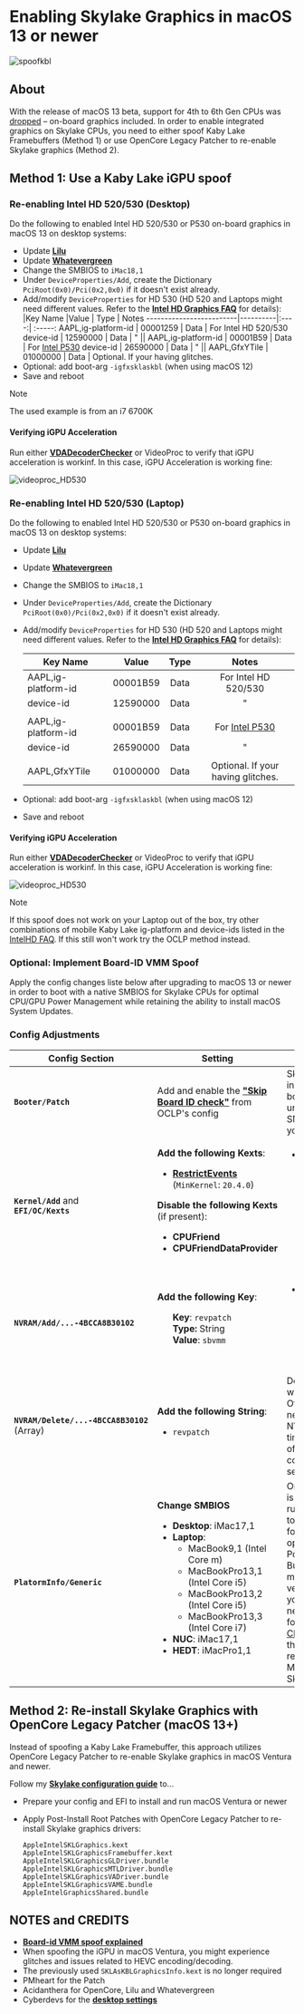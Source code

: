 # Enabling Skylake Graphics in macOS 13 or newer
![spoofkbl](https://user-images.githubusercontent.com/76865553/174740275-9bb63d0c-f8f1-4dde-ab52-a101334b9def.png)

## About
With the release of macOS 13 beta, support for 4th to 6th Gen CPUs was [dropped](https://github.com/dortania/OpenCore-Legacy-Patcher/issues/998) – on-board graphics included. In order to enable integrated graphics on Skylake CPUs, you need to either spoof Kaby Lake Framebuffers (Method 1) or use OpenCore Legacy Patcher to re-enable Skylake graphics (Method 2). 

## Method 1: Use a Kaby Lake iGPU spoof

### Re-enabling Intel HD 520/530 (Desktop)

Do the following to enabled Intel HD 520/530 or P530 on-board graphics in macOS 13 on desktop systems: 

- Update [**Lilu**](https://dortania.github.io/builds/?product=Lilu&viewall=true)
- Update [**Whatevergreen**](https://dortania.github.io/builds/?product=WhateverGreen&viewall=true)
- Change the SMBIOS to `iMac18,1`
- Under `DeviceProperties/Add`, create the Dictionary `PciRoot(0x0)/Pci(0x2,0x0)` if it doesn't exist already.
- Add/modify `DeviceProperties` for HD 530 (HD 520 and Laptops might need different values. Refer to the [**Intel HD Graphics FAQ**](https://github.com/acidanthera/WhateverGreen/blob/master/Manual/FAQ.IntelHD.en.md) for details):
	|Key Name                |Value     | Type | Notes
	-------------------------|----------|:----:| :-----:
	AAPL,ig-platform-id      | 00001259 | Data | For Intel HD 520/530
	device-id                | 12590000 | Data | "
	||
	AAPL,ig-platform-id      | 00001B59 | Data | For [Intel P530](https://www.insanelymac.com/forum/topic/354495-solved-intel%C2%AE-hd-p530-no-graphics-acceleration-on-ventura/?do=findComment&comment=2796368)
	device-id                | 26590000 | Data | "
	||
	AAPL,GfxYTile            | 01000000 | Data | Optional. If your having glitches.
- Optional: add boot-arg `-igfxsklaskbl` (when using macOS 12)
- Save and reboot

> [!NOTE]
> 
> The used example is from an i7 6700K

#### Verifying iGPU Acceleration
Run either [**VDADecoderChecker**](https://i.applelife.ru/2019/05/451893_10.12_VDADecoderChecker.zip) or VideoProc to verify that iGPU acceleration is workinf. In this case, iGPU Acceleration is working fine:

![videoproc_HD530](https://user-images.githubusercontent.com/76865553/174106261-050c342d-66f9-4f98-b63c-c4bbea3f7f28.png)

### Re-enabling Intel HD 520/530 (Laptop)
Do the following to enabled Intel HD 520/530 or P530 on-board graphics in macOS 13 on desktop systems: 

- Update [**Lilu**](https://dortania.github.io/builds/?product=Lilu&viewall=true)
- Update [**Whatevergreen**](https://dortania.github.io/builds/?product=WhateverGreen&viewall=true)
- Change the SMBIOS to `iMac18,1`
- Under `DeviceProperties/Add`, create the Dictionary `PciRoot(0x0)/Pci(0x2,0x0)` if it doesn't exist already.
- Add/modify `DeviceProperties` for HD 530 (HD 520 and Laptops might need different values. Refer to the [**Intel HD Graphics FAQ**](https://github.com/acidanthera/WhateverGreen/blob/master/Manual/FAQ.IntelHD.en.md) for details):

	|Key Name                |Value     | Type | Notes
	-------------------------|----------|:----:| :-----:
	AAPL,ig-platform-id      | 00001B59 | Data | For Intel HD 520/530
	device-id                | 12590000 | Data | "
	||
	AAPL,ig-platform-id      | 00001B59 | Data | For [Intel P530](https://www.insanelymac.com/forum/topic/354495-solved-intel%C2%AE-hd-p530-no-graphics-acceleration-on-ventura/?do=findComment&comment=2796368)
	device-id                | 26590000 | Data | "
	||
	AAPL,GfxYTile            | 01000000 | Data | Optional. If your having glitches.
- Optional: add boot-arg `-igfxsklaskbl` (when using macOS 12)
- Save and reboot

#### Verifying iGPU Acceleration
Run either [**VDADecoderChecker**](https://i.applelife.ru/2019/05/451893_10.12_VDADecoderChecker.zip) or VideoProc to verify that iGPU acceleration is workinf. In this case, iGPU Acceleration is working fine:

![videoproc_HD530](https://user-images.githubusercontent.com/76865553/174106261-050c342d-66f9-4f98-b63c-c4bbea3f7f28.png)

> [!NOTE]
> 
> If this spoof does not work on your Laptop out of the box, try other combinations of mobile Kaby Lake ig-platform and device-ids listed in the [IntelHD FAQ](https://github.com/acidanthera/WhateverGreen/blob/master/Manual/FAQ.IntelHD.en.md#intel-uhd-graphics-610-650-kaby-lake-and-amber-lake-y-processors). If this still won't work try the OCLP method instead.

### Optional: Implement Board-ID VMM Spoof
Apply the config changes liste below after upgrading to macOS 13 or newer in order to boot with a native SMBIOS for Skylake CPUs for optimal CPU/GPU Power Management while retaining the ability to install macOS System Updates.

### Config Adjustments

Config Section | Setting | Description
---------------| ------- | ---------
 **`Booter/Patch`**| Add and enable the [**"Skip Board ID check"**](https://github.com/dortania/OpenCore-Legacy-Patcher/blob/main/payloads/Config/config.plist#L220-L243) from OCLP's config| Skips board-id check in macOS &rarr; Allows booting macOS with unsupported, native SMBIOS best suited for your CPU.
**`Kernel/Add`** and <br>**`EFI/OC/Kexts`** |**Add the following Kexts**:<ul><li> [**RestrictEvents**](https://github.com/acidanthera/RestrictEvents) (`MinKernel`: `20.4.0`) </ul> **Disable the following Kexts** (if present): <ul><li> **CPUFriend** <li> **CPUFriendDataProvider**| <ul><li> **RestrictEvents**: Forces VMM SB model, allowing OTA updates for unsupported models on macOS 11.3 or newer. Requires additional NVRAM parameters.
**`NVRAM/Add/...-4BCCA8B30102`** | **Add the following Key**: <ul> **Key**: `revpatch` <br> **Type:** String <br> **Value**: `sbvmm`| <ul> <li> `sbvmm`  &rarr; Setting for RestrictEvents.kext. Allows OTA updates when using an unsupporred SMBIOS/board-id|
**`NVRAM/Delete/...-4BCCA8B30102`** (Array) | **Add the following String**: <ul> <li> `revpatch` | Deletes NVRAM before writing the parameter. Otherwise you would need to perform an NVRAM reset every time you change any of them in the corresponding `Add` section.
**`PlatormInfo/Generic`**| **Change SMBIOS** <ul> <li>**Desktop**: iMac17,1 <li> **Laptop**: <ul><li> MacBook9,1 (Intel Core m) <li> MacBookPro13,1 (Intel Core i5) <li> MacBookPro13,2 (Intel Core i5) <li> MacBookPro13,3 (Intel Core i7)</ul><li>**NUC**: iMac17,1 <li> **HEDT**: iMacPro1,1 | Once macOS Ventura is installed and running, you can revert to a "native" SMBIOS for Skylake CPUs for optimal CPU/GPU Power Management. But if you want/need to modify the frequency vectors of your CPU, you can generate a new DataProvider kext for CPUFriend with [CPUFriendFriend](https://github.com/corpnewt/CPUFriendFriend). Note that Apple never released a MacPro and MacMini model with Skylake CPUs.

## Method 2: Re-install Skylake Graphics with OpenCore Legacy Patcher (macOS 13+)

Instead of spoofing a Kaby Lake Framebuffer, this approach utilizes OpenCore Legacy Patcher to re-enable Skylake graphics in macOS Ventura and newer.

Follow my [**Skylake configuration guide**](https://github.com/5T33Z0/OC-Little-Translated/blob/main/14_OCLP_Wintel/Guides/Skylake.md) to… 
 
- Prepare your config and EFI to install and run macOS Ventura or newer
- Apply Post-Install Root Patches with OpenCore Legacy Patcher to re-install Skylake graphics drivers:

	```
	AppleIntelSKLGraphics.kext
	AppleIntelSKLGraphicsFramebuffer.kext
	AppleIntelSKLGraphicsGLDriver.bundle
	AppleIntelSKLGraphicsMTLDriver.bundle
	AppleIntelSKLGraphicsVADriver.bundle
	AppleIntelSKLGraphicsVAME.bundle
	AppleIntelGraphicsShared.bundle
	```

## NOTES and CREDITS
- [**Board-id VMM spoof explained**](https://github.com/5T33Z0/OC-Little-Translated/tree/main/09_Board-ID_VMM-Spoof)
- When spoofing the iGPU in macOS Ventura, you might experience glitches and issues related to HEVC encoding/decoding.
- The previously used `SKLAsKBLGraphicsInfo.kext` is no longer required
- PMheart for the Patch 
- Acidanthera for OpenCore, Lilu and Whatevergreen
- Cyberdevs for the [**desktop settings**](https://www.insanelymac.com/forum/topic/351969-pre-release-macos-ventura/?do=findComment&comment=2785675)
